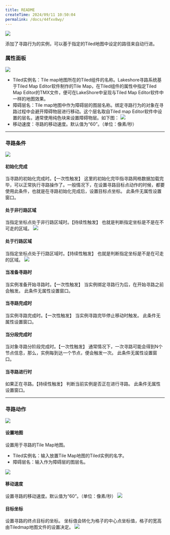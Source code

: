 ```yaml
---
title: README
createTime: 2024/09/11 10:50:04
permalink: /docs/44fxv8wy/
---
```

![](564c45fe6a125.png)

添加了寻路行为的实例，可以基于指定的Tiled地图中设定的路径来自动行进。

### 属性面板
![](564c45fe0bc49.png)
- Tiled实例名：Tile map地图所在的Tiled组件的名称。Lakeshore寻路系统基于Tiled Map Editor软件制作的Tile Map，在Tiled组件的属性中指定Tiled Map Editor的TMX文件，便可在LakeShore中呈现与Tiled Map Editor软件中一样的地图效果。
- 障碍层名：Tile map地图中作为障碍层的图层名称。绑定寻路行为的对象在寻路过程中会避开障碍物层进行移动。这个层名取自Tiled map Editor软件中设置的层名，通常使用纯色块来设置障碍物层。如下图：
![](564c45fe98608.png)
- 移动速度：寻路的移动速度。默认值为“60”。（单位：像素/秒）

------------

### 寻路条件
![](564c45fe1999a.png)
#### 初始化完成
当寻路的初始化完成时。【一次性触发】
这里的初始化完毕指寻路网格数据加载完毕，可以正常执行寻路操作了。一般情况下，在设置寻路目标点动作的时候，都要使用此条件，也就是在寻路初始化完成后，设置目标点坐标。
此条件无属性设置窗口。
#### 处于非行路区域
当指定坐标点处于非行路区域时。【持续性触发】
也就是判断指定坐标是不是在不可走的区域。
![](564c45fe35efd.png)
#### 处于行路区域
当指定坐标点处于行路区域时。【持续性触发】
也就是判断指定坐标是不是在可走的区域。
![](564c45fe4a514.png)
#### 当准备寻路时
当实例准备开始寻路时。【一次性触发】
当实例绑定寻路行为后，在开始寻路之前会触发。
此条件无属性设置窗口。
#### 当寻路完成时
当实例寻路完成时。【一次性触发】
当实例寻路完毕停止移动时触发。
此条件无属性设置窗口。
#### 当分段完成时
当对象寻路分阶段完成时。【一次性触发】
通常情况下，一次寻路可能会得到N个节点信息，那么，实例每到达一个节点，便会触发一次。
此条件无属性设置窗口。
#### 当寻路进行时
如果正在寻路。【持续性触发】
判断当前实例是否正在进行寻路。
此条件无属性设置窗口。

------------

### 寻路动作
![](564c45fdbcdc1.png)
#### 设置地图
设置用于寻路的Tile Map地图。
- Tiled实例名：输入放置Tile Map地图的Tiled实例的名字。
- 障碍层名：输入作为障碍层的图层名。

![](564c45fddc1c7.png)
#### 移动速度
设置寻路的移动速度。默认值为“60”。（单位：像素/秒）
![](564c45fe02184.png)
#### 目标坐标
设置寻路的终点目标的坐标。
坐标值会转化为格子的中心点坐标值，格子的宽高由Tiledmap地图文件的设置决定。
![](564c45fdcefc8.png)
